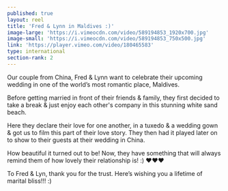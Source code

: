 ```yaml
---
published: true
layout: reel
title: 'Fred & Lynn in Maldives :)'
image-large: 'https://i.vimeocdn.com/video/589194853_1920x700.jpg'
image-small: 'https://i.vimeocdn.com/video/589194853_750x500.jpg'
link: 'https://player.vimeo.com/video/180465583'
type: international
section-rank: 2
---
```

Our couple from China, Fred & Lynn want to celebrate their upcoming wedding in one of the world’s most romantic place, Maldives.

Before getting married in front of their friends & family, they first decided to take a break & just enjoy each other's company in this stunning white sand beach.

Here they declare their love for one another, in a tuxedo & a wedding gown & got us to film this part of their love story. They then had it played later on to show to their guests at their wedding in China.

How beautiful it turned out to be! Now, they have something that will always remind them of how lovely their relationship is! :) ♥♥♥

To Fred & Lyn, thank you for the trust. Here’s wishing you a lifetime of marital bliss!!! :)


